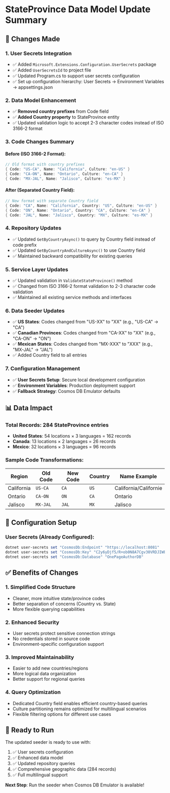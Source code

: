 # StateProvince Data Model Update Summary

## 🔄 Changes Made

### 1. **User Secrets Integration**
- ✅ Added `Microsoft.Extensions.Configuration.UserSecrets` package
- ✅ Added `UserSecretsId` to project file
- ✅ Updated Program.cs to support user secrets configuration
- ✅ Set up configuration hierarchy: User Secrets → Environment Variables → appsettings.json

### 2. **Data Model Enhancement**
- ✅ **Removed country prefixes** from Code field
- ✅ **Added Country property** to StateProvince entity
- ✅ Updated validation logic to accept 2-3 character codes instead of ISO 3166-2 format

### 3. **Code Changes Summary**

#### Before (ISO 3166-2 Format):
```csharp
// Old format with country prefixes
{ Code: "US-CA", Name: "California", Culture: "en-US" }
{ Code: "CA-ON", Name: "Ontario", Culture: "en-CA" }  
{ Code: "MX-JAL", Name: "Jalisco", Culture: "es-MX" }
```

#### After (Separated Country Field):
```csharp
// New format with separate Country field
{ Code: "CA", Name: "California", Country: "US", Culture: "en-US" }
{ Code: "ON", Name: "Ontario", Country: "CA", Culture: "en-CA" }
{ Code: "JAL", Name: "Jalisco", Country: "MX", Culture: "es-MX" }
```

### 4. **Repository Updates**
- ✅ Updated `GetByCountryAsync()` to query by Country field instead of code prefix
- ✅ Updated `GetByCountryAndCultureAsync()` to use Country field
- ✅ Maintained backward compatibility for existing queries

### 5. **Service Layer Updates**
- ✅ Updated validation in `ValidateStateProvince()` method
- ✅ Changed from ISO 3166-2 format validation to 2-3 character code validation
- ✅ Maintained all existing service methods and interfaces

### 6. **Data Seeder Updates**
- ✅ **US States**: Codes changed from "US-XX" to "XX" (e.g., "US-CA" → "CA")
- ✅ **Canadian Provinces**: Codes changed from "CA-XX" to "XX" (e.g., "CA-ON" → "ON")  
- ✅ **Mexican States**: Codes changed from "MX-XXX" to "XXX" (e.g., "MX-JAL" → "JAL")
- ✅ Added Country field to all entries

### 7. **Configuration Management**
- ✅ **User Secrets Setup**: Secure local development configuration
- ✅ **Environment Variables**: Production deployment support
- ✅ **Fallback Strategy**: Cosmos DB Emulator defaults

## 📊 Data Impact

### Total Records: 284 StateProvince entries
- **United States**: 54 locations × 3 languages = 162 records
- **Canada**: 13 locations × 2 languages = 26 records  
- **Mexico**: 32 locations × 3 languages = 96 records

### Sample Code Transformations:
| Region | Old Code | New Code | Country | Name Example |
|--------|----------|----------|---------|--------------|
| California | `US-CA` | `CA` | `US` | California/Californie |
| Ontario | `CA-ON` | `ON` | `CA` | Ontario |
| Jalisco | `MX-JAL` | `JAL` | `MX` | Jalisco |

## 🔧 Configuration Setup

### User Secrets (Already Configured):
```powershell
dotnet user-secrets set "CosmosDb:Endpoint" "https://localhost:8081"
dotnet user-secrets set "CosmosDb:Key" "C2y6yDjf5/R+ob0N8A7Cgv30VRDJIWEHLM+4QDU5DE2nQ9nDuVTqobD4b8mGGyPMbIZnqyMsEcaGQy67XIw/Jw=="
dotnet user-secrets set "CosmosDb:Database" "OnePageAuthorDB"
```

## ✅ Benefits of Changes

### 1. **Simplified Code Structure**
- Cleaner, more intuitive state/province codes
- Better separation of concerns (Country vs. State)
- More flexible querying capabilities

### 2. **Enhanced Security**
- User secrets protect sensitive connection strings
- No credentials stored in source code
- Environment-specific configuration support

### 3. **Improved Maintainability**  
- Easier to add new countries/regions
- More logical data organization
- Better support for regional queries

### 4. **Query Optimization**
- Dedicated Country field enables efficient country-based queries
- Culture partitioning remains optimized for multilingual scenarios
- Flexible filtering options for different use cases

## 🚀 Ready to Run

The updated seeder is ready to use with:
1. ✅ User secrets configuration
2. ✅ Enhanced data model  
3. ✅ Updated repository queries
4. ✅ Comprehensive geographic data (284 records)
5. ✅ Full multilingual support

**Next Step**: Run the seeder when Cosmos DB Emulator is available!